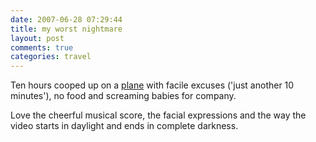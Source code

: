```yaml
---
date: 2007-06-28 07:29:44
title: my worst nightmare
layout: post
comments: true
categories: travel
---
```

Ten hours cooped up on a
[plane](http://consumerist.com/consumer/videos/customer-records-his-7+hour-delayed-flight-in-all-its-baby+screaming-glory-272901.php)
with facile excuses ('just another 10 minutes'), no food and screaming
babies for company.

Love the cheerful musical score, the facial expressions and the way the
video starts in daylight and ends in complete darkness.
